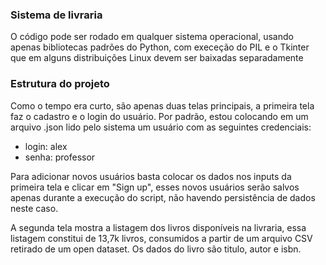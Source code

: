 ### Sistema de livraria

O código pode ser rodado em qualquer sistema operacional, usando apenas bibliotecas padrões do Python, com execeção do PIL e o Tkinter que em alguns distribuições Linux devem ser baixadas separadamente

### Estrutura do projeto

Como o tempo era curto, são apenas duas telas principais, a primeira tela faz o cadastro e o login do usuário. Por padrão, estou colocando em um arquivo .json lido pelo sistema um usuário com as seguintes credenciais:

- login: alex
- senha: professor

Para adicionar novos usuários basta colocar os dados nos inputs da primeira tela e clicar em "Sign up", esses novos usuários serão salvos apenas durante a execução do script, não havendo persistência de dados neste caso.

A segunda tela mostra a listagem dos livros disponíveis na livraria, essa listagem constitui de 13,7k livros, consumidos a partir de um arquivo CSV retirado de um open dataset. Os dados do livro são titulo, autor e isbn.